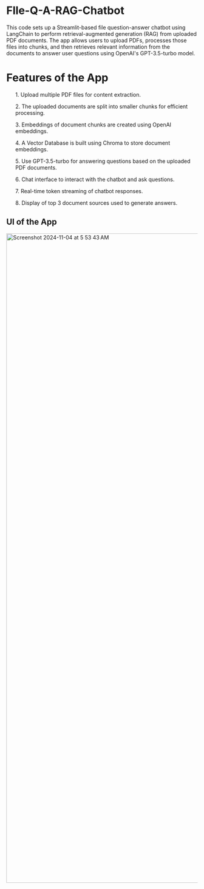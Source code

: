 # FIle-Q-A-RAG-Chatbot
This code sets up a Streamlit-based file question-answer chatbot using LangChain to perform retrieval-augmented generation (RAG) from uploaded PDF documents. The app allows users to upload PDFs, processes those files into chunks, and then retrieves relevant information from the documents to answer user questions using OpenAI's GPT-3.5-turbo model.

# Features of the App
<ul>1. Upload multiple PDF files for content extraction.</ul>
<ul>2. The uploaded documents are split into smaller chunks for efficient processing.</ul>
<ul>3. Embeddings of document chunks are created using OpenAI embeddings.</ul>
<ul>4. A Vector Database is built using Chroma to store document embeddings.</ul>
<ul>5. Use GPT-3.5-turbo for answering questions based on the uploaded PDF documents.</ul>
<ul>6. Chat interface to interact with the chatbot and ask questions.</ul>
<ul>7. Real-time token streaming of chatbot responses.</ul>
<ul>8. Display of top 3 document sources used to generate answers.</ul>

## UI of the App
<img width="1710" alt="Screenshot 2024-11-04 at 5 53 43 AM" src="https://github.com/user-attachments/assets/bf5fc203-14ce-4e7c-8b61-4f7abe9630d9">

